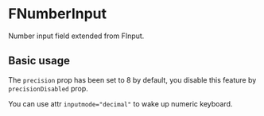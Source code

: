 # FNumberInput

Number input field extended from FInput.

## Basic usage

The `precision` prop has been set to 8 by default, you disable this feature by `precisionDisabled` prop.

<tip>

You can use attr `inputmode="decimal"` to wake up numeric keyboard.

</tip>

<example file="f-number-input/basic" />
